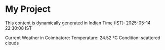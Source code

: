 # My Project

This content is dynamically generated in Indian Time (IST): 2025-05-14 22:30:08 IST


Current Weather in Coimbatore:
Temperature: 24.52 °C
Condition: scattered clouds
